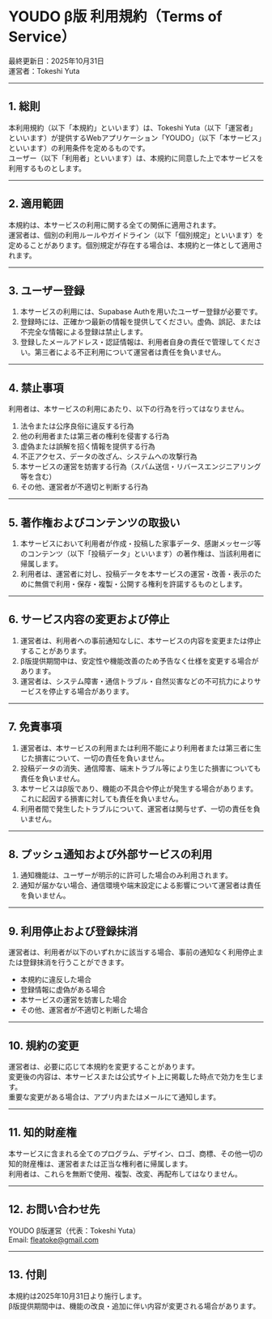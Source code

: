 # YOUDO β版 利用規約（Terms of Service）

最終更新日：2025年10月31日  
運営者：Tokeshi Yuta

---

## 1. 総則
本利用規約（以下「本規約」といいます）は、Tokeshi Yuta（以下「運営者」といいます）が提供するWebアプリケーション「YOUDO」（以下「本サービス」といいます）の利用条件を定めるものです。  
ユーザー（以下「利用者」といいます）は、本規約に同意した上で本サービスを利用するものとします。

---

## 2. 適用範囲
本規約は、本サービスの利用に関する全ての関係に適用されます。  
運営者は、個別の利用ルールやガイドライン（以下「個別規定」といいます）を定めることがあります。個別規定が存在する場合は、本規約と一体として適用されます。

---

## 3. ユーザー登録
1. 本サービスの利用には、Supabase Authを用いたユーザー登録が必要です。  
2. 登録時には、正確かつ最新の情報を提供してください。虚偽、誤記、または不完全な情報による登録は禁止します。  
3. 登録したメールアドレス・認証情報は、利用者自身の責任で管理してください。第三者による不正利用について運営者は責任を負いません。

---

## 4. 禁止事項
利用者は、本サービスの利用にあたり、以下の行為を行ってはなりません。

1. 法令または公序良俗に違反する行為  
2. 他の利用者または第三者の権利を侵害する行為  
3. 虚偽または誤解を招く情報を提供する行為  
4. 不正アクセス、データの改ざん、システムへの攻撃行為  
5. 本サービスの運営を妨害する行為（スパム送信・リバースエンジニアリング等を含む）     
6. その他、運営者が不適切と判断する行為

---

## 5. 著作権およびコンテンツの取扱い
1. 本サービスにおいて利用者が作成・投稿した家事データ、感謝メッセージ等のコンテンツ（以下「投稿データ」といいます）の著作権は、当該利用者に帰属します。  
2. 利用者は、運営者に対し、投稿データを本サービスの運営・改善・表示のために無償で利用・保存・複製・公開する権利を許諾するものとします。  

---

## 6. サービス内容の変更および停止
1. 運営者は、利用者への事前通知なしに、本サービスの内容を変更または停止することがあります。  
2. β版提供期間中は、安定性や機能改善のため予告なく仕様を変更する場合があります。  
3. 運営者は、システム障害・通信トラブル・自然災害などの不可抗力によりサービスを停止する場合があります。

---

## 7. 免責事項
1. 運営者は、本サービスの利用または利用不能により利用者または第三者に生じた損害について、一切の責任を負いません。  
2. 投稿データの消失、通信障害、端末トラブル等により生じた損害についても責任を負いません。  
3. 本サービスはβ版であり、機能の不具合や停止が発生する場合があります。これに起因する損害に対しても責任を負いません。  
4. 利用者間で発生したトラブルについて、運営者は関与せず、一切の責任を負いません。  

---

## 8. プッシュ通知および外部サービスの利用
1. 通知機能は、ユーザーが明示的に許可した場合のみ利用されます。  
2. 通知が届かない場合、通信環境や端末設定による影響について運営者は責任を負いません。

---

## 9. 利用停止および登録抹消
運営者は、利用者が以下のいずれかに該当する場合、事前の通知なく利用停止または登録抹消を行うことができます。

- 本規約に違反した場合  
- 登録情報に虚偽がある場合  
- 本サービスの運営を妨害した場合  
- その他、運営者が不適切と判断した場合

---

## 10. 規約の変更
運営者は、必要に応じて本規約を変更することがあります。  
変更後の内容は、本サービスまたは公式サイト上に掲載した時点で効力を生じます。  
重要な変更がある場合は、アプリ内またはメールにて通知します。

---

## 11. 知的財産権
本サービスに含まれる全てのプログラム、デザイン、ロゴ、商標、その他一切の知的財産権は、運営者または正当な権利者に帰属します。  
利用者は、これらを無断で使用、複製、改変、再配布してはなりません。

---

## 12. お問い合わせ先
YOUDO β版運営（代表：Tokeshi Yuta）  
Email: fleatoke@gmail.com

---

## 13. 付則
本規約は2025年10月31日より施行します。  
β版提供期間中は、機能の改良・追加に伴い内容が変更される場合があります。

